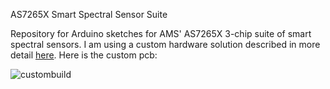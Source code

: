 AS7265X Smart Spectral Sensor Suite

Repository for Arduino sketches for AMS' AS7265X 3-chip suite of smart spectral sensors. I am using a custom hardware solution described in more detail [here](https://hackaday.io/project/143014-compact-25-spectrometer). Here is the custom pcb:

![custombuild](https://user-images.githubusercontent.com/6698410/39849977-e81ad8fa-53c3-11e8-94f1-4f271d90e6a1.jpg)
